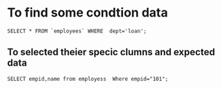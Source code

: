 <h1>
  To find some condtion data
</h1>
<code>SELECT * FROM `employees` WHERE  dept='loan'; </code>
<h2> To selected theier specic clumns and expected data </h2>
<code>SELECT empid,name from employess  Where empid="101";</code>
